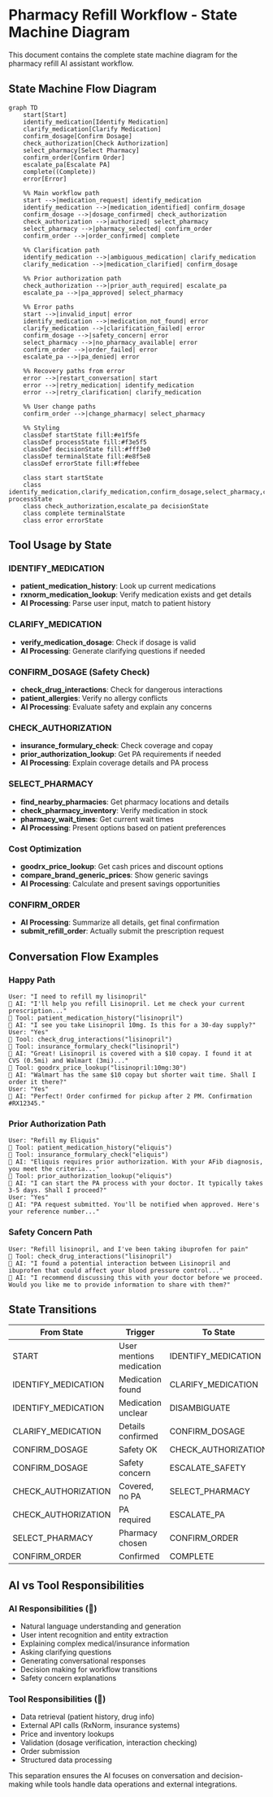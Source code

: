 # Pharmacy Refill Workflow - State Machine Diagram

This document contains the complete state machine diagram for the pharmacy refill AI assistant workflow.

## State Machine Flow Diagram

```mermaid
graph TD
    start[Start]
    identify_medication[Identify Medication]
    clarify_medication[Clarify Medication]
    confirm_dosage[Confirm Dosage]
    check_authorization[Check Authorization]
    select_pharmacy[Select Pharmacy]
    confirm_order[Confirm Order]
    escalate_pa[Escalate PA]
    complete((Complete))
    error[Error]
    
    %% Main workflow path
    start -->|medication_request| identify_medication
    identify_medication -->|medication_identified| confirm_dosage
    confirm_dosage -->|dosage_confirmed| check_authorization
    check_authorization -->|authorized| select_pharmacy
    select_pharmacy -->|pharmacy_selected| confirm_order
    confirm_order -->|order_confirmed| complete
    
    %% Clarification path
    identify_medication -->|ambiguous_medication| clarify_medication
    clarify_medication -->|medication_clarified| confirm_dosage
    
    %% Prior authorization path
    check_authorization -->|prior_auth_required| escalate_pa
    escalate_pa -->|pa_approved| select_pharmacy
    
    %% Error paths
    start -->|invalid_input| error
    identify_medication -->|medication_not_found| error
    clarify_medication -->|clarification_failed| error
    confirm_dosage -->|safety_concern| error
    select_pharmacy -->|no_pharmacy_available| error
    confirm_order -->|order_failed| error
    escalate_pa -->|pa_denied| error
    
    %% Recovery paths from error
    error -->|restart_conversation| start
    error -->|retry_medication| identify_medication
    error -->|retry_clarification| clarify_medication
    
    %% User change paths
    confirm_order -->|change_pharmacy| select_pharmacy
    
    %% Styling
    classDef startState fill:#e1f5fe
    classDef processState fill:#f3e5f5
    classDef decisionState fill:#fff3e0
    classDef terminalState fill:#e8f5e8
    classDef errorState fill:#ffebee
    
    class start startState
    class identify_medication,clarify_medication,confirm_dosage,select_pharmacy,confirm_order processState
    class check_authorization,escalate_pa decisionState
    class complete terminalState
    class error errorState
```

## Tool Usage by State

### IDENTIFY_MEDICATION
- **patient_medication_history**: Look up current medications
- **rxnorm_medication_lookup**: Verify medication exists and get details
- **AI Processing**: Parse user input, match to patient history

### CLARIFY_MEDICATION  
- **verify_medication_dosage**: Check if dosage is valid
- **AI Processing**: Generate clarifying questions if needed

### CONFIRM_DOSAGE (Safety Check)
- **check_drug_interactions**: Check for dangerous interactions
- **patient_allergies**: Verify no allergy conflicts
- **AI Processing**: Evaluate safety and explain any concerns

### CHECK_AUTHORIZATION
- **insurance_formulary_check**: Check coverage and copay
- **prior_authorization_lookup**: Get PA requirements if needed
- **AI Processing**: Explain coverage details and PA process

### SELECT_PHARMACY
- **find_nearby_pharmacies**: Get pharmacy locations and details
- **check_pharmacy_inventory**: Verify medication in stock
- **pharmacy_wait_times**: Get current wait times
- **AI Processing**: Present options based on patient preferences

### Cost Optimization
- **goodrx_price_lookup**: Get cash prices and discount options
- **compare_brand_generic_prices**: Show generic savings
- **AI Processing**: Calculate and present savings opportunities

### CONFIRM_ORDER
- **AI Processing**: Summarize all details, get final confirmation
- **submit_refill_order**: Actually submit the prescription request

## Conversation Flow Examples

### Happy Path
```
User: "I need to refill my lisinopril"
🤖 AI: "I'll help you refill Lisinopril. Let me check your current prescription..."
🔧 Tool: patient_medication_history("lisinopril") 
🤖 AI: "I see you take Lisinopril 10mg. Is this for a 30-day supply?"
User: "Yes"
🔧 Tool: check_drug_interactions("lisinopril")
🔧 Tool: insurance_formulary_check("lisinopril")
🤖 AI: "Great! Lisinopril is covered with a $10 copay. I found it at CVS (0.5mi) and Walmart (3mi)..."
🔧 Tool: goodrx_price_lookup("lisinopril:10mg:30")
🤖 AI: "Walmart has the same $10 copay but shorter wait time. Shall I order it there?"
User: "Yes"
🤖 AI: "Perfect! Order confirmed for pickup after 2 PM. Confirmation #RX12345."
```

### Prior Authorization Path
```
User: "Refill my Eliquis"
🔧 Tool: patient_medication_history("eliquis")
🔧 Tool: insurance_formulary_check("eliquis")
🤖 AI: "Eliquis requires prior authorization. With your AFib diagnosis, you meet the criteria..."
🔧 Tool: prior_authorization_lookup("eliquis") 
🤖 AI: "I can start the PA process with your doctor. It typically takes 3-5 days. Shall I proceed?"
User: "Yes"
🤖 AI: "PA request submitted. You'll be notified when approved. Here's your reference number..."
```

### Safety Concern Path
```
User: "Refill lisinopril, and I've been taking ibuprofen for pain"
🔧 Tool: check_drug_interactions("lisinopril")
🤖 AI: "I found a potential interaction between Lisinopril and ibuprofen that could affect your blood pressure control..."
🤖 AI: "I recommend discussing this with your doctor before we proceed. Would you like me to provide information to share with them?"
```

## State Transitions

| From State | Trigger | To State | Tools Used |
|------------|---------|----------|------------|
| START | User mentions medication | IDENTIFY_MEDICATION | patient_medication_history |
| IDENTIFY_MEDICATION | Medication found | CLARIFY_MEDICATION | verify_medication_dosage |
| IDENTIFY_MEDICATION | Medication unclear | DISAMBIGUATE | None (AI generation) |
| CLARIFY_MEDICATION | Details confirmed | CONFIRM_DOSAGE | check_drug_interactions, patient_allergies |
| CONFIRM_DOSAGE | Safety OK | CHECK_AUTHORIZATION | insurance_formulary_check |
| CONFIRM_DOSAGE | Safety concern | ESCALATE_SAFETY | None (AI explanation) |
| CHECK_AUTHORIZATION | Covered, no PA | SELECT_PHARMACY | find_nearby_pharmacies |
| CHECK_AUTHORIZATION | PA required | ESCALATE_PA | prior_authorization_lookup |
| SELECT_PHARMACY | Pharmacy chosen | CONFIRM_ORDER | goodrx_price_lookup |
| CONFIRM_ORDER | Confirmed | COMPLETE | submit_refill_order |

## AI vs Tool Responsibilities

### AI Responsibilities (🤖)
- Natural language understanding and generation
- User intent recognition and entity extraction
- Explaining complex medical/insurance information
- Asking clarifying questions
- Generating conversational responses
- Decision making for workflow transitions
- Safety concern explanations

### Tool Responsibilities (🔧)
- Data retrieval (patient history, drug info)
- External API calls (RxNorm, insurance systems)
- Price and inventory lookups
- Validation (dosage verification, interaction checking)
- Order submission
- Structured data processing

This separation ensures the AI focuses on conversation and decision-making while tools handle data operations and external integrations.